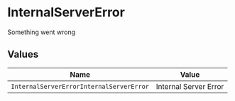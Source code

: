 # InternalServerError

Something went wrong


## Values

| Name                                     | Value                                    |
| ---------------------------------------- | ---------------------------------------- |
| `InternalServerErrorInternalServerError` | Internal Server Error                    |